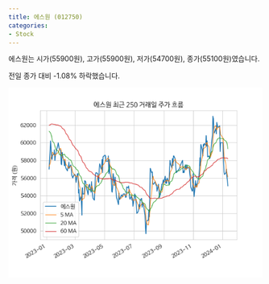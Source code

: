 ```yaml
---
title: 에스원 (012750)
categories:
- Stock
---
```


에스원는 시가(55900원), 고가(55900원), 저가(54700원), 종가(55100원)였습니다.

전일 종가 대비 -1.08% 하락했습니다.

<!-- more -->

![012750](/assets/images/stock/012750.png)